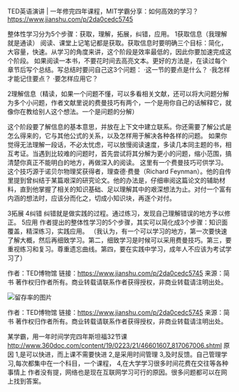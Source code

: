 TED英语演讲 | 一年修完四年课程，MIT学霸分享：如何高效的学习？
https://www.jianshu.com/p/2da0cedc5745

整体性学习分为5个步骤：获取，理解，拓展，纠错，应用。
1获取信息（我理解就是通读）
阅读、课堂上记笔记都是获取。获取信息时要明确三个目标：简化，大容量，快速。从学习的角度来讲，这个阶段是效率最低的，因此你要加速完成这个阶段。
如果阅读一本书，不要花时间去高亮文本。更好的方法是，在读过每个章节后写个总结。写总结时要问自己这3个问题：
·这一节的要点是什么？
·我怎样才能记住要点？
·要怎样应用它？ 

2理解信息（精读，如果一个问题不懂，可以多看相关文献，还可以将大问题分解为多个小问题，作者文献里说的费曼技巧有两个，一个是用你自己的话解释它，就像你在教给别人这个想法。一个是问题的分解）

这个阶段要了解信息的基本意思，并放在上下文中建立联系。你还需要了解公式是怎么得来的，它与其他公式的关系，以及怎样用于解决各种各样的问题。
如果你觉得无法理解一段话，不必太忧虑，可以放慢阅读速度，多读几本同主题的书，相互考证。当遇到比较难的问题时，首先尝试将其分解为更小的问题，缩小范围，搞清楚你真正不能明白的地方，再做深入的阅读。
这里有一个费曼技巧可供学习。这个技巧源于诺贝尔物理奖获得者，理查德·费曼（Richard Feynman）。他的自传里提到曾纠结于某篇艰深的研究论文。他的办法是，仔细审阅这篇论文的辅助材料，直到他掌握了相关的知识基础、足以理解其中的艰深想法为止。对付一个富有内涵的想法时，应该分而化之，切成小知识块，再逐个对付。

3拓展
4纠错
纠错就是做实践的过程。通过练习，发现自己理解错误的地方予以修正。
5应用
作者提出的整体性学习的5个步骤，其实可以简化成3个步骤：知识面覆盖，精深练习，实践应用。
（我认为，有一个可以学习的地方，第一次要快速了解大概，然后再细致学习。第二，细致学习是时候可以采用费曼技巧。第三，要重视练习和复习。尊重遗忘曲线。第四，要在实践中学习，成年人不应该为考试学习了）

作者：TED博物馆
链接：https://www.jianshu.com/p/2da0cedc5745
来源：简书
著作权归作者所有。商业转载请联系作者获得授权，非商业转载请注明出处。

![留存率的图片](https://github.com/iamawhalez/machineleaning-work-log/blob/master/%E6%95%B0%E6%8D%AE/%E5%AD%A6%E4%B9%A0%E7%95%99%E5%AD%98%E7%8E%87%E9%87%91%E5%AD%97%E5%A1%94.jpg)

作者：TED博物馆
链接：https://www.jianshu.com/p/2da0cedc5745
来源：简书
著作权归作者所有。商业转载请联系作者获得授权，非商业转载请注明出处。


某学霸，用一年时间学完四年斯坦福32节课
http://www.360doc.com/content/19/0223/21/46601607_817067006.shtml
原因
1,是可以快进，而上课不需要快进
2,是采用时间管理
3,及时反馈。自己管理学习,每次都集中在一个科目，一个课程，
4,在大学学习很多时间花费在交往等各种事情上 
作者没有提，网络也是现在互联网学习可行的原因。很多问题都可以在网上找到答案。
